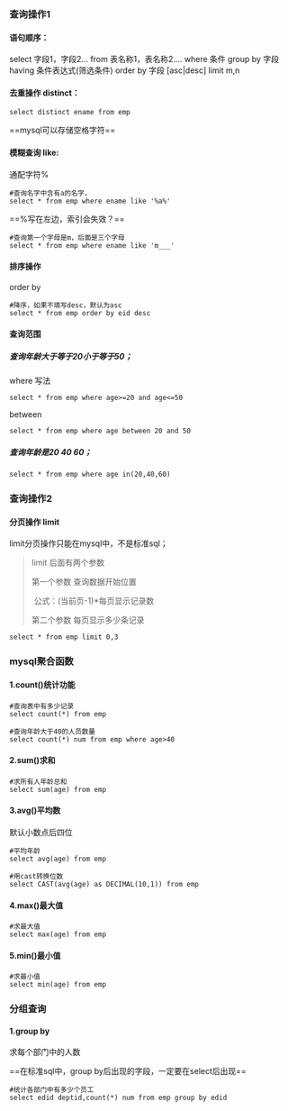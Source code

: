 ### 查询操作1

#### 语句顺序：

select 字段1，字段2... from 表名称1，表名称2....
where 条件
group by 字段 having 条件表达式(筛选条件)
order by 字段 [asc|desc]
limit m,n





#### 去重操作 distinct：

```mysql
select distinct ename from emp 
```

==mysql可以存储空格字符==





#### 模糊查询 like:

通配字符%

```mysql
#查询名字中含有a的名字，
select * from emp where ename like '%a%'
```

==%写在左边，索引会失效？==



```mysql
#查询第一个字母是m，后面是三个字母
select * from emp where ename like 'm___'
```





#### 排序操作

order by

```mysql
#降序，如果不填写desc，默认为asc
select * from emp order by eid desc
```





#### 查询范围

##### 查询年龄大于等于20小于等于50；

where 写法

```mysql
select * from emp where age>=20 and age<=50
```

between

```mysql
select * from emp where age between 20 and 50
```



##### 查询年龄是20 40 60；

```mysql
select * from emp where age in(20,40,60)
```







### 查询操作2

#### 分页操作 limit

limit分页操作只能在mysql中，不是标准sql；

> limit 后面有两个参数
>
> 第一个参数 查询数据开始位置
>
> ​	公式：(当前页-1)*每页显示记录数
>
> 第二个参数 每页显示多少条记录

```mysql
select * from emp limit 0,3
```



### mysql聚合函数

#### 1.count()统计功能

```mysql
#查询表中有多少记录
select count(*) from emp

#查询年龄大于40的人员数量
select count(*) num from emp where age>40
```



#### 2.sum()求和

```mysql
#求所有人年龄总和
select sum(age) from emp 
```





#### 3.avg()平均数

默认小数点后四位

```mysql
#平均年龄
select avg(age) from emp 

#用cast转换位数
select CAST(avg(age) as DECIMAL(10,1)) from emp 
```





#### 4.max()最大值

```mysql
#求最大值
select max(age) from emp 
```





#### 5.min()最小值

```mysql
#求最小值
select min(age) from emp 
```





### 分组查询

#### 1.group by

求每个部门中的人数

==在标准sql中，group by后出现的字段，一定要在select后出现==

```mysql
#统计各部门中有多少个员工
select edid deptid,count(*) num from emp group by edid
```

